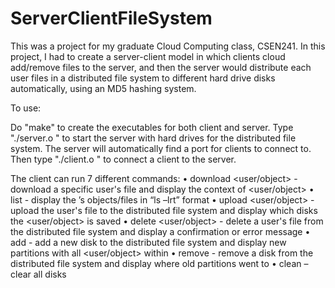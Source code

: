 # ServerClientFileSystem

This was a project for my graduate Cloud Computing class, CSEN241. In this project, I had to create a server-client model in which clients cloud add/remove files to the server, and then the server would distribute each user files in a distributed file system to different hard drive disks automatically, using an MD5 hashing system.

To use:

Do "make" to create the executables for both client and server.
Type "./server.o <partition power> <IP address of hard drives>" to start the server with hard drives for the distributed file system. The server will automatically find a port for clients to connect to.
Then type "./client.o <server IP> <serveer port>" to connect a client to the server.

The client can run 7 different commands:
• download <user/object> - download a specific user's file and display the context of <user/object> 
• list <user> - display the <user>’s objects/files in “ls –lrt” format 
• upload <user/object> - upload the user's file to the distributed file system and display which disks the <user/object> is saved 
• delete <user/object> - delete a user's file from the distributed file system and display a confirmation or error message 
• add <disk> - add a new disk to the distributed file system and display new partitions with all <user/object> within 
• remove <disk>- remove a disk from the distributed file system and display where old partitions went to 
• clean – clear all disks